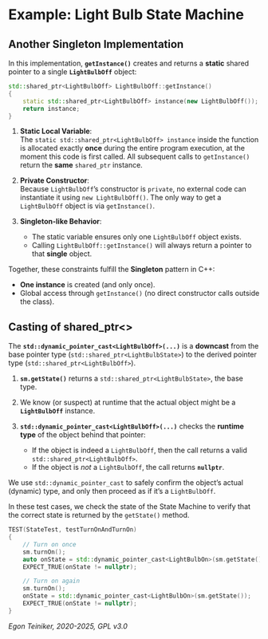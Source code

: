 # Example: Light Bulb State Machine

## Another Singleton Implementation

In this implementation, **`getInstance()`** creates and returns a **static** 
shared pointer to a single **`LightBulbOff`** object:

```cpp
std::shared_ptr<LightBulbOff> LightBulbOff::getInstance()
{
    static std::shared_ptr<LightBulbOff> instance(new LightBulbOff());
    return instance;
}
```

1. **Static Local Variable**:  
   The `static std::shared_ptr<LightBulbOff> instance` inside the function 
   is allocated exactly **once** during the entire program execution, at 
   the moment this code is first called. 
   All subsequent calls to `getInstance()` return the **same** `shared_ptr` 
   instance.  

2. **Private Constructor**:  
   Because `LightBulbOff`’s constructor is `private`, no external code can 
   instantiate it using `new LightBulbOff()`. The only way to get a 
   `LightBulbOff` object is via `getInstance()`.  

3. **Singleton-like Behavior**:  
   - The static variable ensures only one `LightBulbOff` object exists.  
   - Calling `LightBulbOff::getInstance()` will always return a pointer 
   to that **single** object.  

Together, these constraints fulfill the **Singleton** pattern in C++:
- **One instance** is created (and only once).
- Global access through `getInstance()` (no direct constructor calls 
outside the class).



## Casting of shared_ptr<>

The **`std::dynamic_pointer_cast<LightBulbOff>(...)`** is a **downcast** from 
the base pointer type (`std::shared_ptr<LightBulbState>`) to the derived pointer 
type (`std::shared_ptr<LightBulbOff>`). 

1. **`sm.getState()`** returns a `std::shared_ptr<LightBulbState>`, the base type.

2. We know (or suspect) at runtime that the actual object might be a **`LightBulbOff`** 
   instance.  

3. **`std::dynamic_pointer_cast<LightBulbOff>(...)`** checks the **runtime type** of 
   the object behind that pointer:
   - If the object is indeed a `LightBulbOff`, then the call returns a valid `std::shared_ptr<LightBulbOff>`.  
   - If the object is *not* a `LightBulbOff`, the call returns **`nullptr`**.

We use `std::dynamic_pointer_cast` to safely confirm the object’s actual 
(dynamic) type, and only then proceed as if it’s a `LightBulbOff`.

In these test cases, we check the state of the State Machine to verify that
the correct state is returned by the `getState()` method. 

```cpp
TEST(StateTest, testTurnOnAndTurnOn)
{
    // Turn on once
    sm.turnOn();
    auto onState = std::dynamic_pointer_cast<LightBulbOn>(sm.getState());
    EXPECT_TRUE(onState != nullptr);

    // Turn on again
    sm.turnOn();
    onState = std::dynamic_pointer_cast<LightBulbOn>(sm.getState());
    EXPECT_TRUE(onState != nullptr);
}
```

*Egon Teiniker, 2020-2025, GPL v3.0*